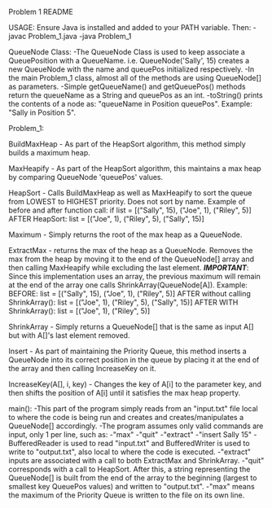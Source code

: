 Problem 1 README

USAGE: Ensure Java is installed and added to your PATH variable.
Then: -javac Problem_1.java
      -java Problem_1


QueueNode Class:
-The QueueNode Class is used to keep associate a QueuePosition with a QueueName. i.e. QueueNode('Sally', 15) creates a new QueueNode with the name and queuePos initialized respectively.
-In the main Problem_1 class, almost all of the methods are using QueueNode[] as parameters.
-Simple getQueueName() and getQueuePos() methods return the queueName as a String and queuePos as an int. 
-toString() prints the contents of a node as: "queueName in Position queuePos".
	Example: "Sally in Position 5".

Problem_1:

BuildMaxHeap - As part of the HeapSort algorithm, this method simply builds a maximum heap.

MaxHeapify - As part of the HeapSort algorithm, this maintains a max heap by comparing QueueNode 'queuePos' values.

HeapSort - Calls BuildMaxHeap as well as MaxHeapify to sort the queue from LOWEST to HIGHEST priority. Does not sort by name.
	Example of before and after function call: if list = [("Sally", 15), ("Joe", 1), ("Riley", 5)]
	AFTER HeapSort: list = [("Joe", 1), ("Riley", 5), ("Sally", 15)]

Maximum - Simply returns the root of the max heap as a QueueNode.

ExtractMax - returns the max of the heap as a QueueNode. Removes the max from the heap by moving it to the end of the QueueNode[] array and then calling MaxHeapify while excluding the last element.
	***IMPORTANT***: Since this implementation uses an array, the previous maximum will remain at the end of the array one calls ShrinkArray(QueueNode[A]).
	Example: BEFORE: list = [("Sally", 15), ("Joe", 1), ("Riley", 5)]
		 AFTER without calling ShrinkArray():  list = [("Joe", 1), ("Riley", 5), ("Sally", 15)]
	         AFTER WITH ShrinkArray(): list = [("Joe", 1), ("Riley", 5)]

ShrinkArray - Simply returns a QueueNode[] that is the same as input A[] but with A[]'s last element removed.

Insert - As part of maintaining the Priority Queue, this method inserts a QueueNode into its correct position in the queue by placing it at the end of the array and then calling IncreaseKey on it.

IncreaseKey(A[], i, key) - Changes the key of A[i] to the parameter key, and then shifts the position of A[i] until it satisfies the max heap property.


main():
-This part of the program simply reads from an "input.txt" file local to where the code is being run and creates and creates/manipulates a QueueNode[] accordingly.
-The program assumes only valid commands are input, only 1 per line, such as:
	-"max"
	-"quit"
	-"extract"
	-"insert Sally 15"
-BufferedReader is used to read "input.txt" and BufferedWriter is used to write to "output.txt", also local to where the code is executed.
-"extract" inputs are associated with a call to both ExtractMax and ShrinkArray.
-"quit" corresponds with a call to HeapSort. After this, a string representing the QueueNode[] is built from the end of the array to the beginning (largest to smallest key QueuePos values) and written to "output.txt".
-"max" means the maximum of the Priority Queue is written to the file on its own line.
	





